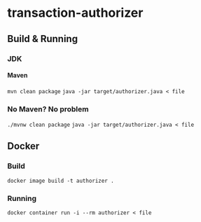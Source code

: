 # transaction-authorizer

## Build & Running

### JDK

#### Maven
`mvn clean package`
`java -jar target/authorizer.java < file`

### No Maven? No problem
`./mvnw clean package`
`java -jar target/authorizer.java < file`

## Docker

### Build
`docker image build -t authorizer .`

### Running
`docker container run -i --rm authorizer < file`